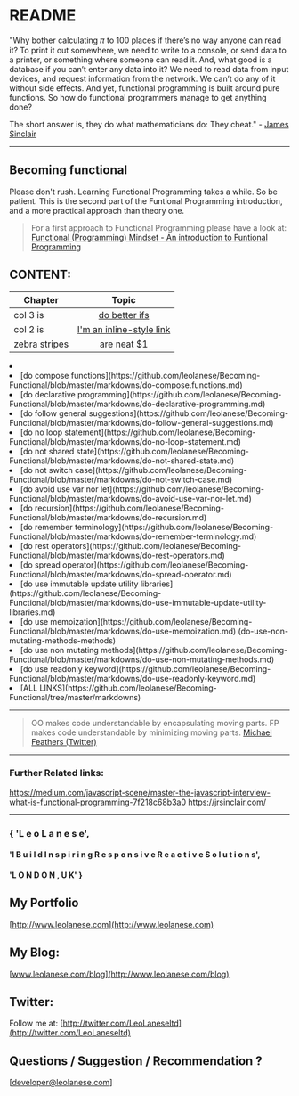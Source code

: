 # README

"Why bother calculating 𝜋 to 100 places if there’s no way anyone can read it? To print it out somewhere, we need to write to a console, or send data to a printer, or something where someone can read it. And, what good is a database if you can’t enter any data into it? We need to read data from input devices, and request information from the network. We can’t do any of it without side effects. And yet, functional programming is built around pure functions. So how do functional programmers manage to get anything done?

The short answer is, they do what mathematicians do: They cheat." - [James Sinclair](https://jrsinclair.com/)

---

## Becoming functional

Please don't rush. Learning Functional Programming takes a while. So be patient. This is the second part of the Funtional Programming introduction, and a more practical approach than theory one.

> For a first approach to Functional Programming please have a look at: [Functional (Programming) Mindset - An introduction to Funtional Programming](https://tech.io/playgrounds/24002/becoming-functional/introduction)


## CONTENT:

| Chapter        | Topic       
| ------------- |:----------------:|
| col 3 is      | [do better ifs](https://github.com/leolanese/Becoming-Functional/blob/master/markdowns/do-better-ifs.md) |
| col 2 is      | [I'm an inline-style link](https://www.google.com)
| zebra stripes | are neat     $1 |

<li>
<li>[do compose functions](https://github.com/leolanese/Becoming-Functional/blob/master/markdowns/do-compose.functions.md)</li>
<li>[do declarative programming](https://github.com/leolanese/Becoming-Functional/blob/master/markdowns/do-declarative-programming.md)</li>
<li>[do follow general suggestions](https://github.com/leolanese/Becoming-Functional/blob/master/markdowns/do-follow-general-suggestions.md)</li>
<li>[do no loop statement](https://github.com/leolanese/Becoming-Functional/blob/master/markdowns/do-no-loop-statement.md)</li>
<li>[do not shared state](https://github.com/leolanese/Becoming-Functional/blob/master/markdowns/do-not-shared-state.md)</li>
<li>[do not switch case](https://github.com/leolanese/Becoming-Functional/blob/master/markdowns/do-not-switch-case.md)</li>
<li>[do avoid use var nor let](https://github.com/leolanese/Becoming-Functional/blob/master/markdowns/do-avoid-use-var-nor-let.md)</li>
<li>[do recursion](https://github.com/leolanese/Becoming-Functional/blob/master/markdowns/do-recursion.md)</li>
<li>[do remember terminology](https://github.com/leolanese/Becoming-Functional/blob/master/markdowns/do-remember-terminology.md)</li>
<li>[do rest operators](https://github.com/leolanese/Becoming-Functional/blob/master/markdowns/do-rest-operators.md)</li>
<li>[do spread operator](https://github.com/leolanese/Becoming-Functional/blob/master/markdowns/do-spread-operator.md)</li>
<li>[do use immutable update utility libraries](https://github.com/leolanese/Becoming-Functional/blob/master/markdowns/do-use-immutable-update-utility-libraries.md)</li>
<li>[do use memoization](https://github.com/leolanese/Becoming-Functional/blob/master/markdowns/do-use-memoization.md)
(do-use-non-mutating-methods-methods)</li>
<li>[do use non mutating methods](https://github.com/leolanese/Becoming-Functional/blob/master/markdowns/do-use-non-mutating-methods.md)</li>
<li>[do use readonly keyword](https://github.com/leolanese/Becoming-Functional/blob/master/markdowns/do-use-readonly-keyword.md)</li>
<li>[ALL LINKS](https://github.com/leolanese/Becoming-Functional/tree/master/markdowns)</li>


---

>OO makes code understandable by encapsulating moving parts. FP makes code understandable by minimizing moving parts.
[Michael Feathers (Twitter)](https://twitter.com/mfeathers/status/29581296216?lang=en)

---

### Further Related links:
https://medium.com/javascript-scene/master-the-javascript-interview-what-is-functional-programming-7f218c68b3a0
https://jrsinclair.com/

---

### { 'L e o   L a n e s e',

#### 'I  B u i l d   I n s p i r i n g   R e s p o n s i v e   R e a c t i v e  S o l u t i o n s',

#### 'L O N D O N ,  U K' }

## My Portfolio
[http://www.leolanese.com](http://www.leolanese.com)  


## My Blog:
[www.leolanese.com/blog](http://www.leolanese.com/blog)  


## Twitter:

Follow me at:
[http://twitter.com/LeoLaneseltd](http://twitter.com/LeoLaneseltd)  


## Questions / Suggestion / Recommendation ?
[developer@leolanese.com]

